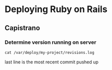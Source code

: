 # Deploying Ruby on Rails

## Capistrano

### Determine version running on server

```
cat /var/deploy/my-project/revisions.log
```

last line is the most recent commit pushed up
